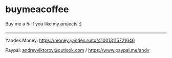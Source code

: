 # buymeacoffee
Buy me a ☕️ if you like my projects :)

----------

Yandex.Money: https://money.yandex.ru/to/410013115721646

Paypal: andreyviktorov@outlook.com / https://www.paypal.me/andv
